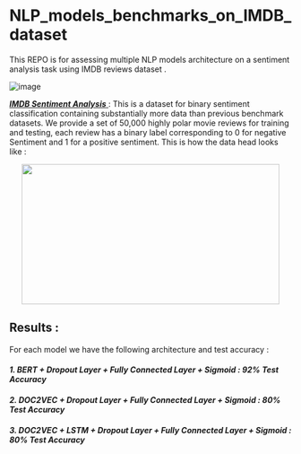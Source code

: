 # NLP_models_benchmarks_on_IMDB_dataset


This REPO is for assessing multiple NLP models architecture on a sentiment analysis task using IMDB reviews dataset .

![image](https://user-images.githubusercontent.com/85687148/128555608-c8143fbd-6e7a-4f48-b561-08138f9e2400.png)


<a href="https://ai.stanford.edu/~amaas/data/sentiment/"> ***IMDB Sentiment Analysis*** </a> : This is a dataset for binary sentiment classification containing substantially more data than previous benchmark datasets. We provide a set of 50,000 highly polar movie reviews for training and testing, each review has a binary label corresponding to 0 for negative Sentiment and 1 for a positive sentiment.
This is how the data head looks like :

<p align="center">
  <kbd>
  <img width="460" height="250" src="https://user-images.githubusercontent.com/85687148/128259390-89679a0d-629a-49fe-a97d-bd988cf0a4f0.png">
  </kbd>
</p>
  
  
  
## Results :

For each model we have the following architecture and test accuracy :

#### ***1. BERT + Dropout Layer + Fully Connected Layer + Sigmoid : 92% Test Accuracy***

#### ***2. DOC2VEC + Dropout Layer + Fully Connected Layer + Sigmoid : 80% Test Accuracy***

#### ***3. DOC2VEC + LSTM + Dropout Layer + Fully Connected Layer + Sigmoid : 80% Test Accuracy***


